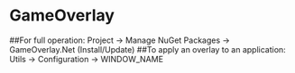 # GameOverlay
##For full operation:
Project -> Manage NuGet Packages -> GameOverlay.Net (Install/Update) 
##To apply an overlay to an application:
Utils -> Configuration -> WINDOW_NAME 
